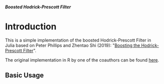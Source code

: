 ##### Boosted Hodrick-Prescott Filter
Introduction
=====================

This is a simple implementation of the boosted Hodrick-Prescott Filter in Julia 
based on Peter Phillips and Zhentao Shi (2019): "[Boosting the Hodrick-Prescott Filter](https://arxiv.org/abs/1905.00175)".

The original implementation in R by one of the coauthors can be found [here](https://github.com/zhentaoshi/Boosted_HP_filter).

Basic Usage
-----------------